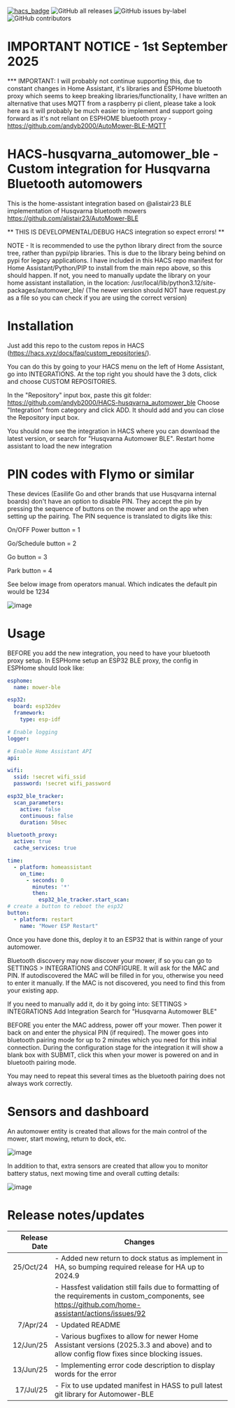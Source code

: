 [![hacs_badge](https://img.shields.io/badge/HACS-Custom-41BDF5.svg)](https://github.com/hacs/integration)
![GitHub all releases](https://img.shields.io/github/downloads/andyb2000/HACS-husqvarna_automower_ble/total)
![GitHub issues by-label](https://img.shields.io/github/issues/andyb2000/HACS-husqvarna_automower_ble)
![GitHub contributors](https://img.shields.io/github/contributors/andyb2000/HACS-husqvarna_automower_ble)

# IMPORTANT NOTICE - 1st September 2025
*** IMPORTANT: I will probably not continue supporting this, due to constant changes in Home Assistant, it's libraries and ESPHome bluetooth proxy which seems to keep breaking libraries/functionality, I have written an alternative that uses MQTT from a raspberry pi client, please take a look here as it will probably be much easier to implement and support going forward as it's not reliant on ESPHOME bluetooth proxy - https://github.com/andyb2000/AutoMower-BLE-MQTT


# HACS-husqvarna_automower_ble - Custom integration for Husqvarna Bluetooth automowers

This is the home-assistant integration based on @alistair23 BLE implementation of Husqvarna bluetooth mowers
https://github.com/alistair23/AutoMower-BLE

** THIS IS DEVELOPMENTAL/DEBUG HACS integration so expect errors! **

NOTE - It is recommended to use the python library direct from the source tree, rather than pypi/pip libraries. This is due to the library being behind on pypi for legacy applications.
I have included in this HACS repo manifest for Home Assistant/Python/PIP to install from the main repo above, so this should happen.
If not, you need to manually update the library on your home assistant installation, in the location:
  /usr/local/lib/python3.12/site-packages/automower_ble/
(The newer version should NOT have request.py as a file so you can check if you are using the correct version)

# Installation
Just add this repo to the custom repos in HACS (https://hacs.xyz/docs/faq/custom_repositories/).

You can do this by going to your HACS menu on the left of Home Assistant, go into INTEGRATIONS.
At the top right you should have the 3 dots, click and choose CUSTOM REPOSITORIES.

In the "Repository" input box, paste this git folder:
https://github.com/andyb2000/HACS-husqvarna_automower_ble
Choose "Integration" from category and click ADD.
It should add and you can close the Repository input box.

You should now see the integration in HACS where you can download the latest version, or search for "Husqvarna Automower BLE".
Restart home assistant to load the new integration

# PIN codes with Flymo or similar

These devices (Easilife Go and other brands that use Husqvarna internal boards) don't have an option to disable PIN.
They accept the pin by pressing the sequence of buttons on the mower and on the app when setting up the pairing.
The PIN sequence is translated to digits like this:

On/OFF Power button = 1

Go/Schedule button = 2

Go button = 3

Park button = 4

See below image from operators manual. Which indicates the default pin would be 1234

![image](https://github.com/user-attachments/assets/10c75863-a634-4686-bc4c-15bb128dcad9)


# Usage

BEFORE you add the new integration, you need to have your bluetooth proxy setup.
In ESPHome setup an ESP32 BLE proxy, the config in ESPHome should look like:

```yaml
esphome:
  name: mower-ble

esp32:
  board: esp32dev
  framework:
    type: esp-idf

# Enable logging
logger:

# Enable Home Assistant API
api:

wifi:
  ssid: !secret wifi_ssid
  password: !secret wifi_password

esp32_ble_tracker:
  scan_parameters:
    active: false
    continuous: false
    duration: 50sec

bluetooth_proxy:
  active: true
  cache_services: true

time:
  - platform: homeassistant
    on_time:
      - seconds: 0
        minutes: '*'
        then:
          esp32_ble_tracker.start_scan:
# create a button to reboot the esp32
button:
  - platform: restart
    name: "Mower ESP Restart"

```

Once you have done this, deploy it to an ESP32 that is within range of your automower.

Bluetooth discovery may now discover your mower, if so you can go to SETTINGS > INTEGRATIONS
and CONFIGURE. It will ask for the MAC and PIN.
If autodiscovered the MAC will be filled in for you, otherwise you need to enter it manually.
If the MAC is not discovered, you need to find this from your existing app.

If you need to manually add it, do it by going into:
SETTINGS > INTEGRATIONS
Add Integration
Search for "Husqvarna Automower BLE"

BEFORE you enter the MAC address, power off your mower. Then power it back on and enter the physical
PIN (if required). The mower goes into bluetooth pairing mode for up to 2 minutes which you need
for this initial connection.
During the configuration stage for the integration it will show a blank box with SUBMIT, click this when your mower
is powered on and in bluetooth pairing mode.

You may need to repeat this several times as the bluetooth pairing does not always work correctly.

# Sensors and dashboard

An automower entity is created that allows for the main control of the mower, start mowing, return to dock, etc.

![image](https://github.com/user-attachments/assets/82929c73-4b91-4249-a8b2-bdc493078a31)

In addition to that, extra sensors are created that allow you to monitor battery status, next mowing time and overall cutting details:

![image](https://github.com/user-attachments/assets/ae4c2d43-8ec3-4cb3-8f61-beb5dd3442f5)

# Release notes/updates

| Release Date | Changes |
|-----:|-----------|
| 25/Oct/24 | - Added new return to dock status as implement in HA, so bumping required release for HA up to 2024.9 |
|           |  - Hassfest validation still fails due to formatting of the requirements in custom_components, see https://github.com/home-assistant/actions/issues/92 |
| 7/Apr/24 | - Updated README |
| 12/Jun/25 | - Various bugfixes to allow for newer Home Assistant versions (2025.3.3 and above) and to allow config flow fixes since blocking issues.|
| 13/Jun/25 | - Implementing error code description to display words for the error |
| 17/Jul/25 | - Fix to use updated manifest in HASS to pull latest git library for Automower-BLE|


